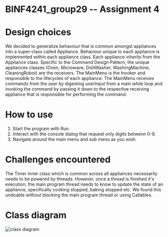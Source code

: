 # BINF4241_group29 -- Assignment 4

# Design choices

We decided to generalize behaviour that is common amongst appliances into a super-class called Appliance.
Behaviour unique to each appliance is implemented within each appliance class. Each appliance inherits from the Appliance class.
Specific to the Command Design Pattern, the unique appliances classes (Oven, Microwave, DishWasher, WashingMachine, CleaningRobot) are the receivers. The MainMenu is the Invoker and responsible to the lifecycles of each appliance. The MainMenu receives commands from the user by digesting userInput from a main while loop and invoking the command by passing it down to the respective receiving appliance that is responsible for performing the command.



# How to use

1. Start the program with Run.
2. Interact with the console dialog that request only digits betwenn 0-9.
3. Navigate around the main menu and sub menu as you wish.

# Challenges encountered
The Timer inner class which is common across all appliances necessarily needs to be powered by threads. However, once a thread is finished it's execution, the main program thread needs to know to update the state of an appliance, specifically cooking stopped, baking stopped etc. We found this undoable without blocking the main program thread or using Callables.
  

# Class diagram

![class diagram](https://github.com/naepre/BINF4241_group29/blob/master/Assignment_4/class_diagram_4.jpeg)
  
